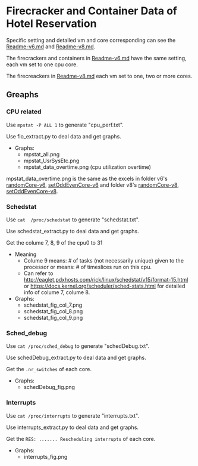 # Firecracker and Container Data of Hotel Reservation

Specific setting and detailed vm and core corresponding can see the [Readme-v6.md](https://github.com/ysun59/FirecrackerContainerData/blob/master/Readme-v6.md) and [Readme-v8.md](https://github.com/ysun59/FirecrackerContainerData/blob/master/Readme-v8.md).

The firecrackers and containers in [Readme-v6.md](https://github.com/ysun59/FirecrackerContainerData/blob/master/Readme-v6.md)  have the same setting, each vm set to one cpu core.

The firecreackers in [Readme-v8.md](https://github.com/ysun59/FirecrackerContainerData/blob/master/Readme-v8.md) each vm set to one, two or more cores.

## Greaphs
### CPU related
Use `mpstat -P ALL 1` to generate "cpu_perf.txt".

Use fio_extract.py to deal data and get graphs.

- Graphs:
    - mpstat_all.png
    - mpstat_UsrSysEtc.png
    - mpstat_data_overtime.png (cpu utilization overtime)

mpstat_data_overtime.png is the same as the excels in folder v6's [randomCore-v6](https://drive.google.com/drive/u/1/folders/1mNEn8urE3w-MaIIrno7JUy3_Vbi_4g-t), [setOddEvenCore-v6](https://drive.google.com/drive/u/1/folders/1cAjgr7XhT-WSA5Nv49hCWdFgd2_6Z2VT) and folder v8's [randomCore-v8](https://drive.google.com/drive/u/1/folders/1AUIEWh9dBs1M0T322r6YTxlD-neRZuyI), [setOddEvenCore-v8](https://drive.google.com/drive/u/1/folders/1JxGhFNlGfjlvfMRZXHQGm61nerx4V7ED).

### Schedstat
Use `cat  /proc/schedstat` to generate "schedstat.txt".

Use schedstat_extract.py to deal data and get graphs.

Get the colume 7, 8, 9 of the cpu0 to 31
- Meaning
    - Colume 9 means: # of tasks (not necessarily unique) given to the processor or means: # of timeslices run on this cpu.
    - Can refer to http://eaglet.pdxhosts.com/rick/linux/schedstat/v15/format-15.html or https://docs.kernel.org/scheduler/sched-stats.html for detailed info of colume 7, colume 8.
- Graphs:
    - schedstat_fig_col_7.png
    - schedstat_fig_col_8.png
    - schedstat_fig_col_9.png

### Sched_debug
Use `cat /proc/sched_debug` to generate "schedDebug.txt".

Use schedDebug_extract.py to deal data and get graphs.

Get the `.nr_switches` of each core.
- Graphs:
    - schedDebug_fig.png

### Interrupts
Use `cat /proc/interrupts` to generate "interrupts.txt".

Use interrupts_extract.py to deal data and get graphs.

Get the `RES: ....... Rescheduling interrupts` of each core.
- Graphs:
    - interrupts_fig.png